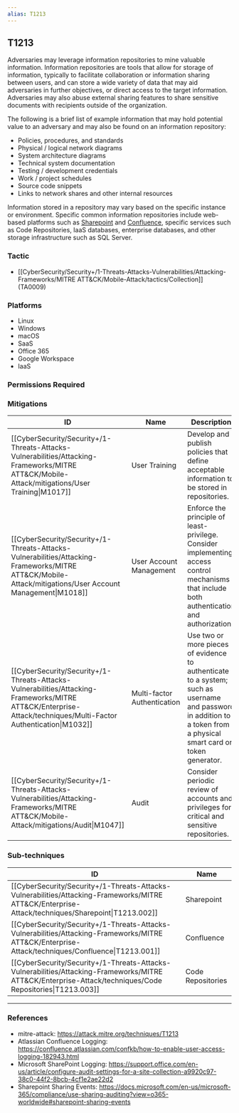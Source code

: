 ```yaml
---
alias: T1213
---
```


## T1213

Adversaries may leverage information repositories to mine valuable information. Information repositories are tools that allow for storage of information, typically to facilitate collaboration or information sharing between users, and can store a wide variety of data that may aid adversaries in further objectives, or direct access to the target information. Adversaries may also abuse external sharing features to share sensitive documents with recipients outside of the organization. 

The following is a brief list of example information that may hold potential value to an adversary and may also be found on an information repository:

* Policies, procedures, and standards
* Physical / logical network diagrams
* System architecture diagrams
* Technical system documentation
* Testing / development credentials
* Work / project schedules
* Source code snippets
* Links to network shares and other internal resources

Information stored in a repository may vary based on the specific instance or environment. Specific common information repositories include web-based platforms such as [Sharepoint](https://attack.mitre.org/techniques/T1213/002) and [Confluence](https://attack.mitre.org/techniques/T1213/001), specific services such as Code Repositories, IaaS databases, enterprise databases, and other storage infrastructure such as SQL Server.


### Tactic
- [[CyberSecurity/Security+/1-Threats-Attacks-Vulnerabilities/Attacking-Frameworks/MITRE ATT&CK/Mobile-Attack/tactics/Collection]] (TA0009)

### Platforms
- Linux
- Windows
- macOS
- SaaS
- Office 365
- Google Workspace
- IaaS

### Permissions Required

### Mitigations

| ID | Name | Description |
| --- | --- | --- |
| [[CyberSecurity/Security+/1-Threats-Attacks-Vulnerabilities/Attacking-Frameworks/MITRE ATT&CK/Mobile-Attack/mitigations/User Training\|M1017]] | User Training | Develop and publish policies that define acceptable information to be stored in repositories. |
| [[CyberSecurity/Security+/1-Threats-Attacks-Vulnerabilities/Attacking-Frameworks/MITRE ATT&CK/Mobile-Attack/mitigations/User Account Management\|M1018]] | User Account Management | Enforce the principle of least-privilege. Consider implementing access control mechanisms that include both authentication and authorization. |
| [[CyberSecurity/Security+/1-Threats-Attacks-Vulnerabilities/Attacking-Frameworks/MITRE ATT&CK/Enterprise-Attack/techniques/Multi-Factor Authentication\|M1032]] | Multi-factor Authentication | Use two or more pieces of evidence to authenticate to a system; such as username and password in addition to a token from a physical smart card or token generator. |
| [[CyberSecurity/Security+/1-Threats-Attacks-Vulnerabilities/Attacking-Frameworks/MITRE ATT&CK/Mobile-Attack/mitigations/Audit\|M1047]] | Audit | Consider periodic review of accounts and privileges for critical and sensitive repositories. |

### Sub-techniques

| ID | Name |
| --- | --- |
| [[CyberSecurity/Security+/1-Threats-Attacks-Vulnerabilities/Attacking-Frameworks/MITRE ATT&CK/Enterprise-Attack/techniques/Sharepoint\|T1213.002]] | Sharepoint |
| [[CyberSecurity/Security+/1-Threats-Attacks-Vulnerabilities/Attacking-Frameworks/MITRE ATT&CK/Enterprise-Attack/techniques/Confluence\|T1213.001]] | Confluence |
| [[CyberSecurity/Security+/1-Threats-Attacks-Vulnerabilities/Attacking-Frameworks/MITRE ATT&CK/Enterprise-Attack/techniques/Code Repositories\|T1213.003]] | Code Repositories |


---
### References

- mitre-attack: https://attack.mitre.org/techniques/T1213
- Atlassian Confluence Logging: https://confluence.atlassian.com/confkb/how-to-enable-user-access-logging-182943.html
- Microsoft SharePoint Logging: https://support.office.com/en-us/article/configure-audit-settings-for-a-site-collection-a9920c97-38c0-44f2-8bcb-4cf1e2ae22d2
- Sharepoint Sharing Events: https://docs.microsoft.com/en-us/microsoft-365/compliance/use-sharing-auditing?view=o365-worldwide#sharepoint-sharing-events
